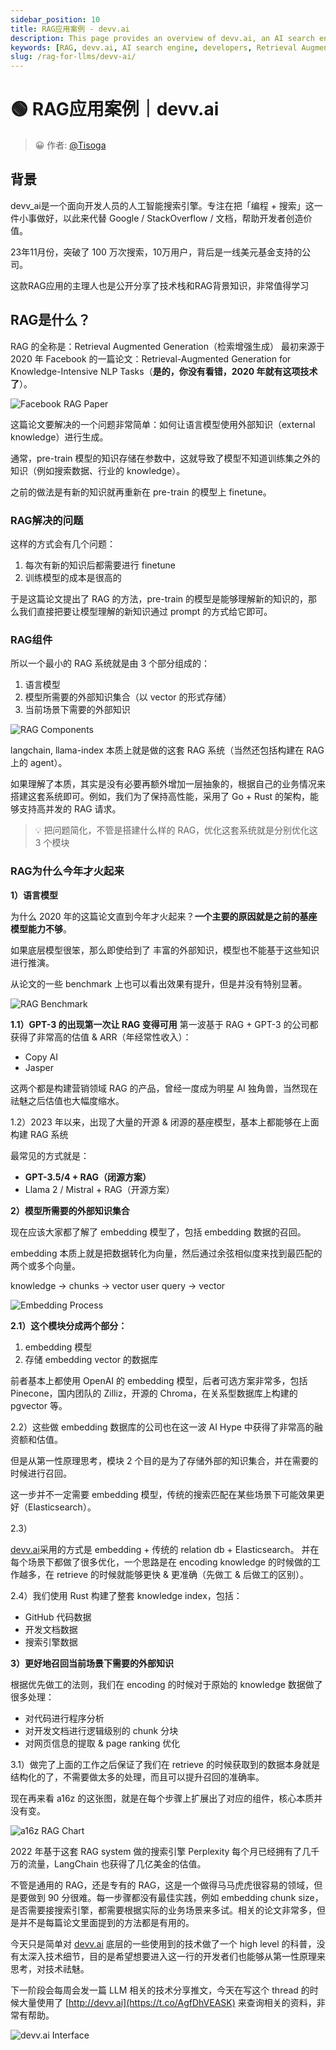 ```yaml
---
sidebar_position: 10
title: RAG应用案例 - devv.ai
description: This page provides an overview of devv.ai, an AI search engine for developers, focusing on its use of Retrieval Augmented Generation (RAG) technology.
keywords: [RAG, devv.ai, AI search engine, developers, Retrieval Augmented Generation, programming search]
slug: /rag-for-llms/devv-ai/
---
```


# 🟢 RAG应用案例｜devv.ai

> 😀 作者: [@Tisoga](https://twitter.com/Tisoga)

## 背景

devv_ai是一个面向开发人员的人工智能搜索引擎。专注在把「编程 + 搜索」这一件小事做好，以此来代替 Google / StackOverflow / 文档，帮助开发者创造价值。

23年11月份，突破了 100 万次搜索，10万用户，背后是一线美元基金支持的公司。

这款RAG应用的主理人也是公开分享了技术栈和RAG背景知识，非常值得学习

## RAG是什么？

RAG 的全称是：Retrieval Augmented Generation（检索增强生成）
最初来源于 2020 年 Facebook 的一篇论文：Retrieval-Augmented Generation for Knowledge-Intensive NLP Tasks（**是的，你没有看错，2020 年就有这项技术了**）。

![Facebook RAG Paper](https://cdn.jsdelivr.net/gh/donttal/imgbed/img/138f63d606c2a839238e117e4b80146d.png)

这篇论文要解决的一个问题非常简单：如何让语言模型使用外部知识（external knowledge）进行生成。

通常，pre-train 模型的知识存储在参数中，这就导致了模型不知道训练集之外的知识（例如搜索数据、行业的 knowledge）。

之前的做法是有新的知识就再重新在 pre-train 的模型上 finetune。

### RAG解决的问题

这样的方式会有几个问题：

1. 每次有新的知识后都需要进行 finetune
2. 训练模型的成本是很高的

于是这篇论文提出了 RAG 的方法，pre-train 的模型是能够理解新的知识的，那么我们直接把要让模型理解的新知识通过 prompt 的方式给它即可。

### RAG组件

所以一个最小的 RAG 系统就是由 3 个部分组成的：
1. 语言模型
2. 模型所需要的外部知识集合（以 vector 的形式存储）
3. 当前场景下需要的外部知识

![RAG Components](https://cdn.jsdelivr.net/gh/donttal/imgbed/img/6a5ae18de4db458c86cdd34ea5f2b2f1.jpeg)

langchain, llama-index 本质上就是做的这套 RAG 系统（当然还包括构建在 RAG 上的 agent）。

如果理解了本质，其实是没有必要再额外增加一层抽象的，根据自己的业务情况来搭建这套系统即可。例如，我们为了保持高性能，采用了 Go + Rust 的架构，能够支持高并发的 RAG 请求。

>💡 把问题简化，不管是搭建什么样的 RAG，优化这套系统就是分别优化这 3 个模块

### RAG为什么今年才火起来

**1）语言模型**

为什么 2020 年的这篇论文直到今年才火起来？**一个主要的原因就是之前的基座模型能力不够**。

如果底层模型很笨，那么即使给到了 丰富的外部知识，模型也不能基于这些知识进行推演。

从论文的一些 benchmark 上也可以看出效果有提升，但是并没有特别显著。

![RAG Benchmark](https://cdn.jsdelivr.net/gh/donttal/imgbed/img/5c5e02545a0edd8e6877ce842fa5aa44.png)

**1.1）GPT-3 的出现第一次让 RAG 变得可用**
第一波基于 RAG + GPT-3 的公司都获得了非常高的估值 & ARR（年经常性收入）：

- Copy AI
- Jasper

这两个都是构建营销领域 RAG 的产品，曾经一度成为明星 AI 独角兽，当然现在祛魅之后估值也大幅度缩水。

1.2）2023 年以来，出现了大量的开源 & 闭源的基座模型，基本上都能够在上面构建 RAG 系统

最常见的方式就是：

- **GPT-3.5/4 + RAG（闭源方案）**
- Llama 2 / Mistral + RAG（开源方案）

**2）模型所需要的外部知识集合**

现在应该大家都了解了 embedding 模型了，包括 embedding 数据的召回。

embedding 本质上就是把数据转化为向量，然后通过余弦相似度来找到最匹配的两个或多个向量。

knowledge -> chunks -> vector
user query -> vector

![Embedding Process](https://cdn.jsdelivr.net/gh/donttal/imgbed/img/0f6de189e46811be89cc687e13858bfa.jpeg)

**2.1）这个模块分成两个部分：**

1. embedding 模型
2. 存储 embedding vector 的数据库

前者基本上都使用 OpenAI 的 embedding 模型，后者可选方案非常多，包括 Pinecone，国内团队的 Zilliz，开源的 Chroma，在关系型数据库上构建的 pgvector 等。

2.2）这些做 embedding 数据库的公司也在这一波 AI Hype 中获得了非常高的融资额和估值。

但是从第一性原理思考，模块 2 个目的是为了存储外部的知识集合，并在需要的时候进行召回。

这一步并不一定需要 embedding 模型，传统的搜索匹配在某些场景下可能效果更好（Elasticsearch）。

2.3）

[devv.ai](https://t.co/AgfDhVEASK)采用的方式是 embedding + 传统的 relation db + Elasticsearch。
并在每个场景下都做了很多优化，一个思路是在 encoding knowledge 的时候做的工作越多，在  retrieve 的时候就能够更快 & 更准确（先做工 & 后做工的区别）。

2.4）我们使用 Rust 构建了整套 knowledge index，包括：

- GitHub 代码数据
- 开发文档数据
- 搜索引擎数据

**3）更好地召回当前场景下需要的外部知识**

根据优先做工的法则，我们在 encoding 的时候对于原始的 knowledge 数据做了很多处理：

- 对代码进行程序分析
- 对开发文档进行逻辑级别的 chunk 分块
- 对网页信息的提取 & page ranking 优化

3.1）做完了上面的工作之后保证了我们在 retrieve 的时候获取到的数据本身就是结构化的了，不需要做太多的处理，而且可以提升召回的准确率。

现在再来看 a16z 的这张图，就是在每个步骤上扩展出了对应的组件，核心本质并没有变。

![a16z RAG Chart](https://cdn.jsdelivr.net/gh/donttal/imgbed/img/4b4ead9c8838e2642b28e2a5c4e3c5f5.png)

2022 年基于这套 RAG system 做的搜索引擎 Perplexity 每个月已经拥有了几千万的流量，LangChain 也获得了几亿美金的估值。

不管是通用的 RAG，还是专有的 RAG，这是一个做得马马虎虎很容易的领域，但是要做到 90 分很难。每一步骤都没有最佳实践，例如 embedding chunk size，是否需要接搜索引擎，都需要根据实际的业务场景来多试。相关的论文非常多，但是并不是每篇论文里面提到的方法都是有用的。

今天只是简单对 [devv.ai](https://t.co/AgfDhVEASK) 底层的一些使用到的技术做了一个 high level 的科普，没有太深入技术细节，目的是希望想要进入这一行的开发者们也能够从第一性原理来思考，对技术祛魅。

下一阶段会每周会发一篇 LLM 相关的技术分享推文，今天在写这个 thread 的时候大量使用了 [http://devv.ai](https://t.co/AgfDhVEASK) 来查询相关的资料，非常有帮助。

![devv.ai Interface](https://cdn.jsdelivr.net/gh/donttal/imgbed/img/7257ec5e72349691fc160d5efe73540b.jpeg)